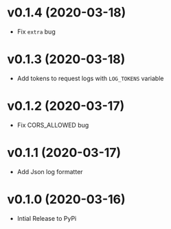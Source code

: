# v0.1.4 (2020-03-18)

* Fix `extra` bug

# v0.1.3 (2020-03-18)

* Add tokens to request logs with `LOG_TOKENS` variable

# v0.1.2 (2020-03-17)

* Fix CORS_ALLOWED bug

# v0.1.1 (2020-03-17)

* Add Json log formatter

# v0.1.0 (2020-03-16)

* Intial Release to PyPi